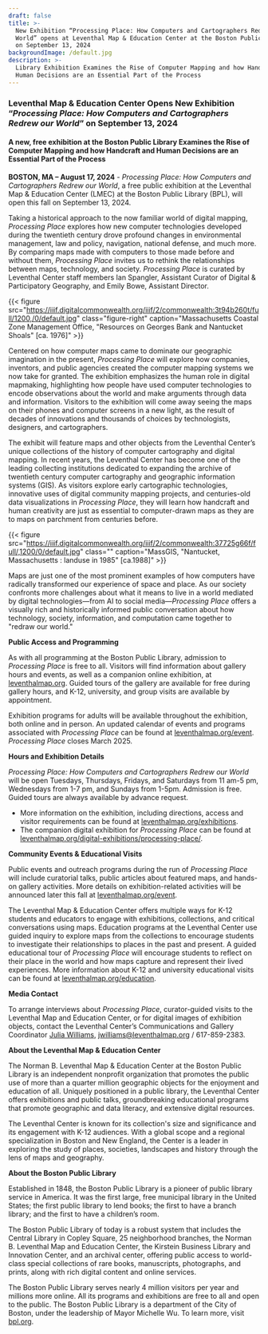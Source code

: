 ```yaml
---
draft: false
title: >-
  New Exhibition “Processing Place: How Computers and Cartographers Redrew our
  World” opens at Leventhal Map & Education Center at the Boston Public Library
  on September 13, 2024 
backgroundImage: /default.jpg
description: >-
  Library Exhibition Examines the Rise of Computer Mapping and how Handcraft and
  Human Decisions are an Essential Part of the Process
---
```


### Leventhal Map & Education Center Opens New Exhibition “*Processing Place: How Computers and Cartographers Redrew our World*” on September 13, 2024

#### A new, free exhibition at the Boston Public Library Examines the Rise of Computer Mapping and how Handcraft and Human Decisions are an Essential Part of the Process

**BOSTON, MA – August 17, 2024** - *Processing Place: How Computers and Cartographers Redrew our World*, a free public exhibition at the Leventhal Map & Education Center (LMEC) at the Boston Public Library (BPL), will open this fall on September 13, 2024. 

Taking a historical approach to the now familiar world of digital mapping, *Processing Place* explores how new computer technologies developed during the twentieth century drove profound changes in environmental management, law and policy, navigation, national defense, and much more. By comparing maps made with computers to those made before and without them, *Processing Place* invites us to rethink the relationships between maps, technology, and society. *Processing Place* is curated by Leventhal Center staff members Ian Spangler, Assistant Curator of Digital & Participatory Geography, and Emily Bowe, Assistant Director. 

{{< figure src="https://iiif.digitalcommonwealth.org/iiif/2/commonwealth:3t94b260t/full/1200,/0/default.jpg" class="figure-right" caption="Massachusetts Coastal Zone Management Office, &#x22;Resources on Georges Bank and Nantucket Shoals&#x22; [ca. 1976]" >}}

Centered on how computer maps came to dominate our geographic imagination in the present, *Processing Place* will explore how companies, inventors, and public agencies created the computer mapping systems we now take for granted. The exhibition emphasizes the human role in digital mapmaking, highlighting how people have used computer technologies to encode observations about the world and make arguments through data and information. Visitors to the exhibition will come away seeing the maps on their phones and computer screens in a new light, as the result of decades of innovations and thousands of choices by technologists, designers, and cartographers. 

The exhibit will feature maps and other objects from the Leventhal Center’s unique collections of the history of computer cartography and digital mapping. In recent years, the Leventhal Center has become one of the leading collecting institutions dedicated to expanding the archive of twentieth century computer cartography and geographic information systems (GIS). As visitors explore early cartographic technologies, innovative uses of digital community mapping projects, and centuries-old data visualizations in *Processing Place*, they will learn how handcraft and human creativity are just as essential to computer-drawn maps as they are to maps on parchment from centuries before. 

{{< figure src="https://iiif.digitalcommonwealth.org/iiif/2/commonwealth:37725g66f/full/,1200/0/default.jpg" class="" caption="MassGIS, &#x22;Nantucket, Massachusetts : landuse in 1985&#x22; [ca.1988]" >}}

Maps are just one of the most prominent examples of how computers have radically transformed our experience of space and place. As our society confronts more challenges about what it means to live in a world mediated by digital technologies—from AI to social media—*Processing Place* offers a visually rich and historically informed public conversation about how technology, society, information, and computation came together to "redraw our world." 

**Public Access and Programming** 

As with all programming at the Boston Public Library, admission to *Processing Place* is free to all. Visitors will find information about gallery hours and events, as well as a companion online exhibition, at [leventhalmap.org](http://leventhalmap.org/). Guided tours of the gallery are available for free during gallery hours, and K-12, university, and group visits are available by appointment. 

Exhibition programs for adults will be available throughout the exhibition, both online and in person. An updated calendar of events and programs associated with *Processing Place* can be found at [leventhalmap.org/event](https://leventhalmap.org/event). *Processing Place* closes March 2025. 

**Hours and Exhibition Details** 

*Processing Place: How Computers and Cartographers Redrew our World* will be open Tuesdays, Thursdays, Fridays, and Saturdays from 11 am-5 pm, Wednesdays from 1-7 pm, and Sundays from 1-5pm. Admission is free. Guided tours are always available by advance request. 

* More information on the exhibition, including directions, access and visitor requirements can be found at [leventhalmap.org/exhibitions](https://leventhalmap.org/exhibtions). 
* The companion digital exhibition for *Processing Place* can be found at [leventhalmap.org/digital-exhibitions/processing-place/](https://www.leventhalmap.org/digital-exhibitions/processing-place/). 

**Community Events & Educational Visits** 

Public events and outreach programs during the run of *Processing Place* will include curatorial talks, public articles about featured maps, and hands-on gallery activities. More details on exhibition-related activities will be announced later this fall at [leventhalmap.org/event](http://leventhalmap.org/event). 

The Leventhal Map & Education Center offers multiple ways for K-12 students and educators to engage with exhibitions, collections, and critical conversations using maps. Education programs at the Leventhal Center use guided inquiry to explore maps from the collections to encourage students to investigate their relationships to places in the past and present. A guided educational tour of *Processing Place* will encourage students to reflect on their place in the world and how maps capture and represent their lived experiences. More information about K-12 and university educational visits can be found at [leventhalmap.org/education](https://www.leventhalmap.org/education/%22%20%EF%B7%9FHYPERLINK%20%22http://www.leventhalmap.org/education). 

**Media Contact** 

To arrange interviews about *Processing Place*, curator-guided visits to the Leventhal Map and Education Center, or for digital images of exhibition objects, contact the Leventhal Center’s Communications and Gallery Coordinator [Julia Williams](https://www.leventhalmap.org/about/people/julia-williams/), [jwilliams@leventhalmap.org](mailto:jwilliams@leventhalmap.org) / 617-859-2383. 

**About the Leventhal Map & Education Center** 

The Norman B. Leventhal Map & Education Center at the Boston Public Library is an independent nonprofit organization that promotes the public use of more than a quarter million geographic objects for the enjoyment and education of all. Uniquely positioned in a public library, the Leventhal Center offers exhibitions and public talks, groundbreaking educational programs that promote geographic and data literacy, and extensive digital resources. 

The Leventhal Center is known for its collection's size and significance and its engagement with K-12 audiences. With a global scope and a regional specialization in Boston and New England, the Center is a leader in exploring the study of places, societies, landscapes and history through the lens of maps and geography. 

**About the Boston Public Library** 

Established in 1848, the Boston Public Library is a pioneer of public library service in America. It was the first large, free municipal library in the United States; the first public library to lend books; the first to have a branch library; and the first to have a children’s room. 

The Boston Public Library of today is a robust system that includes the Central Library in Copley Square, 25 neighborhood branches, the Norman B. Leventhal Map and Education Center, the Kirstein Business Library and Innovation Center, and an archival center, offering public access to world-class special collections of rare books, manuscripts, photographs, and prints, along with rich digital content and online services. 

The Boston Public Library serves nearly 4 million visitors per year and millions more online. All its programs and exhibitions are free to all and open to the public. The Boston Public Library is a department of the City of Boston, under the leadership of Mayor Michelle Wu. To learn more, visit [bpl.org](http://bpl.org/). 

